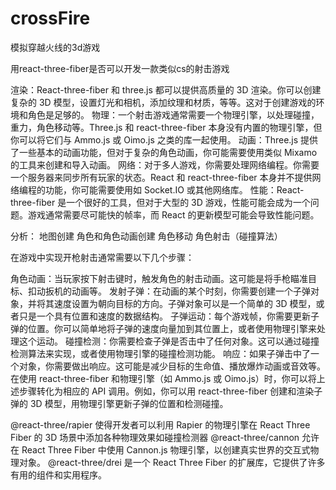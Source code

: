# crossFire
模拟穿越火线的3d游戏


用react-three-fiber是否可以开发一款类似cs的射击游戏

渲染：React-three-fiber 和 three.js 都可以提供高质量的 3D 渲染。你可以创建复杂的 3D 模型，设置灯光和相机，添加纹理和材质，等等。这对于创建游戏的环境和角色是足够的。
物理：一个射击游戏通常需要一个物理引擎，以处理碰撞，重力，角色移动等。Three.js 和 react-three-fiber 本身没有内置的物理引擎，但你可以将它们与 Ammo.js 或 Oimo.js 之类的库一起使用。
动画：Three.js 提供了一些基本的动画功能，但对于复杂的角色动画，你可能需要使用类似 Mixamo 的工具来创建和导入动画。
网络：对于多人游戏，你需要处理网络编程。你需要一个服务器来同步所有玩家的状态。React 和 react-three-fiber 本身并不提供网络编程的功能，你可能需要使用如 Socket.IO 或其他网络库。
性能：React-three-fiber 是一个很好的工具，但对于大型的 3D 游戏，性能可能会成为一个问题。游戏通常需要尽可能快的帧率，而 React 的更新模型可能会导致性能问题。

分析：
  地图创建
  角色和角色动画创建
  角色移动
  角色射击（碰撞算法）


在游戏中实现开枪射击通常需要以下几个步骤：

  角色动画：当玩家按下射击键时，触发角色的射击动画。这可能是将手枪瞄准目标、扣动扳机的动画等。
  发射子弹：在动画的某个时刻，你需要创建一个子弹对象，并将其速度设置为朝向目标的方向。子弹对象可以是一个简单的 3D 模型，或者只是一个具有位置和速度的数据结构。
  子弹运动：每个游戏帧，你需要更新子弹的位置。你可以简单地将子弹的速度向量加到其位置上，或者使用物理引擎来处理这个运动。
  碰撞检测：你需要检查子弹是否击中了任何对象。这可以通过碰撞检测算法来实现，或者使用物理引擎的碰撞检测功能。
  响应：如果子弹击中了一个对象，你需要做出响应。这可能是减少目标的生命值、播放爆炸动画或音效等。
  在使用 react-three-fiber 和物理引擎（如 Ammo.js 或 Oimo.js）时，你可以将上述步骤转化为相应的 API 调用。例如，你可以用 react-three-fiber 创建和渲染子弹的 3D 模型，用物理引擎更新子弹的位置和检测碰撞。



@react-three/rapier 使得开发者可以利用 Rapier 的物理引擎在 React Three Fiber 的 3D 场景中添加各种物理效果如碰撞检测器
@react-three/cannon 允许在 React Three Fiber 中使用 Cannon.js 物理引擎，以创建真实世界的交互式物理对象。
@react-three/drei 是一个 React Three Fiber 的扩展库，它提供了许多有用的组件和实用程序。
